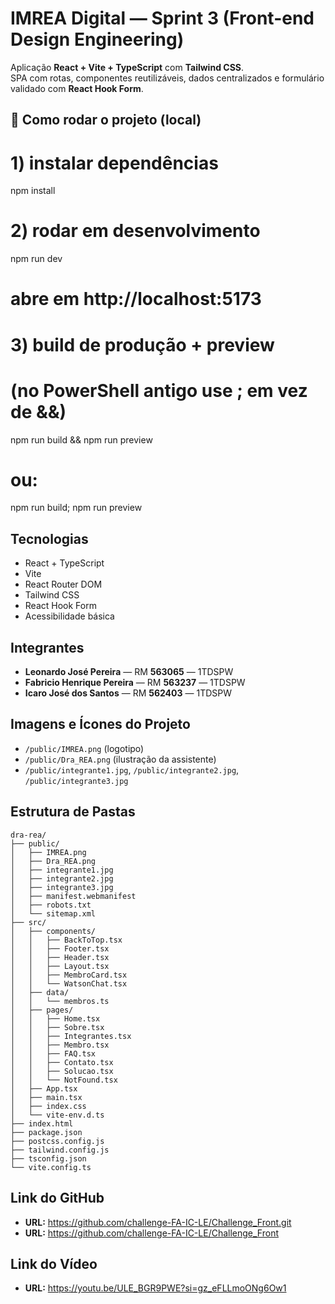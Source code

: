 # IMREA Digital — Sprint 3 (Front-end Design Engineering)

Aplicação **React + Vite + TypeScript** com **Tailwind CSS**.  
SPA com rotas, componentes reutilizáveis, dados centralizados e formulário validado com **React Hook Form**.



## 🔧 Como rodar o projeto (local)


# 1) instalar dependências
npm install

# 2) rodar em desenvolvimento
npm run dev
# abre em http://localhost:5173

# 3) build de produção + preview
# (no PowerShell antigo use ; em vez de &&)
npm run build && npm run preview
# ou:
npm run build; npm run preview


## Tecnologias
- React + TypeScript 
- Vite 
- React Router DOM 
- Tailwind CSS 
- React Hook Form 
- Acessibilidade básica 

## Integrantes
- **Leonardo José Pereira** — RM **563065** — 1TDSPW  
- **Fabricio Henrique Pereira** — RM **563237** — 1TDSPW  
- **Icaro José dos Santos** — RM **562403** — 1TDSPW  

## Imagens e Ícones do Projeto
- `/public/IMREA.png` (logotipo)
- `/public/Dra_REA.png` (ilustração da assistente)
- `/public/integrante1.jpg`, `/public/integrante2.jpg`, `/public/integrante3.jpg`

## Estrutura de Pastas 
```
dra-rea/
├── public/
│   ├── IMREA.png
│   ├── Dra_REA.png
│   ├── integrante1.jpg
│   ├── integrante2.jpg
│   ├── integrante3.jpg
│   ├── manifest.webmanifest
│   ├── robots.txt
│   └── sitemap.xml
├── src/
│   ├── components/
│   │   ├── BackToTop.tsx
│   │   ├── Footer.tsx
│   │   ├── Header.tsx
│   │   ├── Layout.tsx
│   │   ├── MembroCard.tsx
│   │   └── WatsonChat.tsx
│   ├── data/
│   │   └── membros.ts
│   ├── pages/
│   │   ├── Home.tsx
│   │   ├── Sobre.tsx
│   │   ├── Integrantes.tsx
│   │   ├── Membro.tsx         
│   │   ├── FAQ.tsx
│   │   ├── Contato.tsx        
│   │   ├── Solucao.tsx
│   │   └── NotFound.tsx
│   ├── App.tsx
│   ├── main.tsx
│   ├── index.css
│   └── vite-env.d.ts
├── index.html
├── package.json
├── postcss.config.js
├── tailwind.config.js
├── tsconfig.json
└── vite.config.ts

```

## Link do GitHub 
- **URL:** https://github.com/challenge-FA-IC-LE/Challenge_Front.git
- **URL:** https://github.com/challenge-FA-IC-LE/Challenge_Front

## Link do Vídeo 
- **URL:** https://youtu.be/ULE_BGR9PWE?si=gz_eFLLmoONg6Ow1

